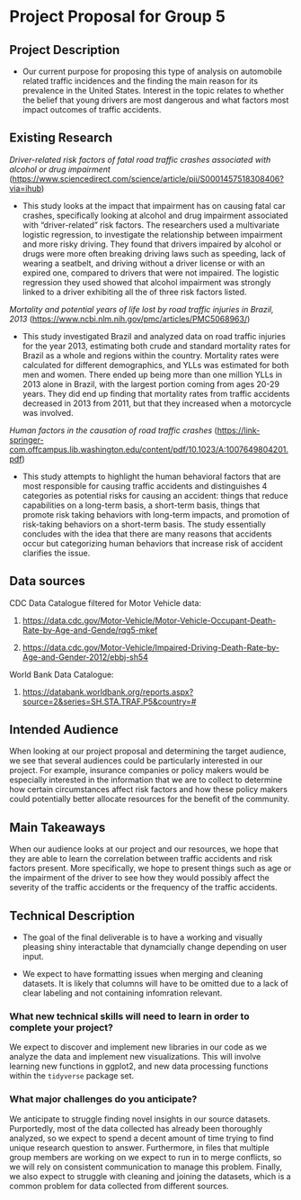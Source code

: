# Project Proposal for Group 5

## Project Description

- Our current purpose for proposing this type of analysis on automobile related traffic incidences and the finding the main reason for its prevalence in the United States. Interest in the topic relates to whether the belief that young drivers are most dangerous and what factors most impact outcomes of traffic accidents. 

## Existing Research

_Driver-related risk factors of fatal road traffic crashes associated with alcohol or drug impairment_
(https://www.sciencedirect.com/science/article/pii/S0001457518308406?via=ihub)
- This study looks at the impact that impairment has on causing fatal car crashes, specifically looking at alcohol and drug impairment associated with “driver-related” risk factors. The researchers used a multivariate logistic regression, to investigate the relationship between impairment and more risky driving. They found that drivers impaired by alcohol or drugs were more often breaking driving laws such as speeding, lack of wearing a seatbelt, and driving without a driver license or with an expired one, compared to drivers that were not impaired. The logistic regression they used showed that alcohol impairment was strongly linked to a driver exhibiting all the of three risk factors listed.

_Mortality and potential years of life lost by road traffic injuries in Brazil, 2013_
(https://www.ncbi.nlm.nih.gov/pmc/articles/PMC5068963/)
- This study investigated Brazil and analyzed data on road traffic injuries for the year 2013, estimating both crude and standard mortality rates for Brazil as a whole and regions within the country. Mortality rates were calculated for different demographics, and YLLs was estimated for both men and women. There ended up being more than one million YLLs in 2013 alone in Brazil, with the largest portion coming from ages 20-29 years. They did end up finding that mortality rates from traffic accidents decreased in 2013 from 2011, but that they increased when a motorcycle was involved.

_Human factors in the causation of road traffic crashes_
(https://link-springer-com.offcampus.lib.washington.edu/content/pdf/10.1023/A:1007649804201.pdf)
- This study attempts to highlight the human behavioral factors that are most responsible for causing traffic accidents and distinguishes 4 categories as potential risks for causing an accident: things that reduce capabilities on a long-term basis, a short-term basis, things that promote risk taking behaviors with long-term impacts, and promotion of risk-taking behaviors on a short-term basis. The study essentially concludes with the idea that there are many reasons that accidents occur but categorizing human behaviors that increase risk of accident clarifies the issue. 


## Data sources

CDC Data Catalogue filtered for Motor Vehicle data:

1. https://data.cdc.gov/Motor-Vehicle/Motor-Vehicle-Occupant-Death-Rate-by-Age-and-Gende/rqg5-mkef

2. https://data.cdc.gov/Motor-Vehicle/Impaired-Driving-Death-Rate-by-Age-and-Gender-2012/ebbj-sh54


World Bank Data Catalogue:
1. https://databank.worldbank.org/reports.aspx?source=2&series=SH.STA.TRAF.P5&country=#

## Intended Audience

When looking at our project proposal and determining the target audience, we see that several audiences could be particularly interested in our project. For example, insurance companies or policy makers would be especially interested  in the information that we are to collect to determine how certain circumstances affect risk factors and how these policy makers could potentially better allocate resources for the benefit of the community.

## Main Takeaways

When our audience looks at our project and our resources, we hope that they are able to learn the correlation between traffic accidents and risk factors present. More specifically, we hope to present things such as age or the impairment of the driver to see how they would possibly affect the severity of the traffic accidents or the frequency of the traffic accidents. 

## Technical Description

- The goal of the final deliverable is to have a working and visually pleasing shiny interactable that dynamcially change depending on user input. 

- We expect to have formatting issues when merging and cleaning datasets. It is likely that columns will have to be omitted due to a lack of clear labeling and not containing infomration relevant. 

### What new technical skills will need to learn in order to complete your project?

We expect to discover and implement new libraries in our code as we analyze the data and implement new visualizations. This will involve learning new functions in ggplot2, and new data processing functions within the `tidyverse` package set.

### What major challenges do you anticipate? 

We anticipate to struggle finding novel insights in our source datasets. Purportedly, most of the data collected has already been thoroughly analyzed, so we expect to spend a decent amount of time trying to find unique research question to answer. Furthermore, in files that multiple group members are working on we expect to run in to merge conflicts, so we will rely on consistent communication to manage this problem. Finally, we also expect to struggle with cleaning and joining the datasets, which is a common problem for data collected from different sources.
